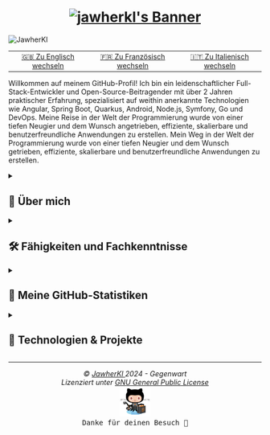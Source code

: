 <h1 align="center">
  <a href="https://git.io/typing-svg">
    <img src="https://readme-typing-svg.demolab.com?font=Fira+Code&weight=700&size=25&duration=2000&pause=1000&color=0785fb&vCenter=true&random=false&width=500&height=30&lines=Hallo+zusammen%2C+ich+bin+Jawher+%F0%9F%91%8B%F0%9F%8F%BB;Ich+bin+Softwareingenieur+%F0%9F%91%A8%E2%80%8D%F0%9F%92%BB;Open-Source-Mitwirkender+%F0%9F%9A%A9" alt="jawherkl's Banner" />
  </a>
</h1>

<p align="left"> 
<img src="https://komarev.com/ghpvc/?username=JawherKl&label=Profile%20views&color=084777&style=flat" alt="JawherKl" /> 
</p>

<table>
    <tr>
    <td align="center">
      <a href="README.md">🇬🇧 Zu Englisch wechseln</a>
    </td>
    <td align="center">
      <a href="README_fr.md">🇫🇷 Zu Französisch wechseln</a>
    </td>
    <td align="center">
      <a href="README_it.md">🇮🇹 Zu Italienisch wechseln</a>
    </td>
  </tr>
</table>

Willkommen auf meinem GitHub-Profil! 
Ich bin ein leidenschaftlicher Full-Stack-Entwickler und Open-Source-Beitragender mit über 2 Jahren praktischer Erfahrung, spezialisiert auf weithin anerkannte Technologien wie Angular, Spring Boot, Quarkus, Android, Node.js, Symfony, Go und DevOps. Meine Reise in der Welt der Programmierung wurde von einer tiefen Neugier und dem Wunsch angetrieben, effiziente, skalierbare und benutzerfreundliche Anwendungen zu erstellen. 
Mein Weg in der Welt der Programmierung wurde von einer tiefen Neugier und dem Wunsch getrieben, effiziente, skalierbare und benutzerfreundliche Anwendungen zu erstellen.

<details close> 
  <summary><h2>🌟 Über mich</h2></summary> 

  - 💻 Ich spezialisiere mich auf JS, PHP und Java, aber ich erkunde auch gerne andere Technologien und Sprachen. 
  - 🚀 Ich bin immer begierig darauf, neue Dinge zu lernen und neue Herausforderungen anzunehmen. 
  - 🎓 Ich glaube an die Kraft des Wissensaustauschs und von Open Source. 
</details>

<details close> 
  <summary><h2>🛠️ Fähigkeiten und Fachkenntnisse</h2></summary>

  - **Backend:** Node.js, Express.js, NestJS, Go, Symfony. 
  - **Frontend:** Angular, HTML, SCSS, CSS, Bootstrap. 
  - **Programmiersprachen:** JavaScript, TypeScript, Php, Python, Go, C++. 
  - **Datenbanken:** PostgreSQL, MySQL, MongoDB, Firebase, SQLite. 
  - **Werkzeuge:** Git, Docker, K8s, Jenkins, Lens, Kafka, Redis, Argocd, Portainer, ELK-Stack, Grafana, Graylog, Prometheus. 
  - **Sprachen:** Englisch, Französisch, Deutsch, Italienisch und Arabisch.

  <img src="assets/devTools.png" alt="devTools"/> 
  <br><br> 
  💡 Ich gedeihe bei Herausforderungen und lerne gerne neue Technologien, um komplexe Probleme zu lösen. Ich gedeihe bei Herausforderungen und lerne gerne neue Technologien, um komplexe Probleme zu lösen. Ich bin immer bestrebt, an spannenden Projekten mitzuarbeiten und zur Tech-Community beizutragen.
</details> 

<details close>
  <summary><h2>🔭 Meine GitHub-Statistiken</h2></summary>
  <p align="center">
    <img src="https://github-readme-stats.vercel.app/api/top-langs/?username=JawherKl&layout=compact&theme=algolia&langs_count=20" alt="JawherKl"/>&nbsp;&nbsp;&nbsp;
    <img src="https://github-readme-stats.vercel.app/api?username=JawherKl&show_icons=true&locale=en&show=prs_merged,prs_merged_percentage&theme=algolia" alt="JawherKl"/>
    <br><br>
    <img src="https://github-profile-trophy.vercel.app/?username=JawherKl&theme=algolia&column=5&margin-w=15&margin-h=15" alt="JawherKl"/>
    <br><br>
    <img src="https://github-readme-streak-stats-git-main-davids-projects-ad77adcc.vercel.app/?user=JawherKl&theme=algolia&card_width=800" alt="JawherKl"/>
    <br><br>
    <img src="./profile-3d-contrib/profile-3d-contrib.svg" alt="JawherKl"/>
    <br><br>
    <img src="https://github-readme-activity-graph.vercel.app/graph/?username=JawherKl&bg_color=RRGGBBAA&title_color=00aeff&color=00aeff&line=00aeff&point=2ddc97&hide_border=true&custom_title=Contribution%E2%A0%80Graph" alt="JawherKl"/>
    <a href="https://app.daily.dev/jawher62"><img src="https://api.daily.dev/devcards/v2/Tflf66qLrhQ3HGtLrchsW.png?type=wide&r=5q2" width="652" alt="jawher's Dev Card"/></a>
      <p align="center">📫 Lass uns verbinden und gemeinsam etwas Großartiges schaffen! Lass uns verbinden und gemeinsam etwas Großartiges schaffen! Lass uns verbinden und gemeinsam etwas Großartiges aufbauen! 
  </p> 
</details>

<details close> 
  <summary><h2>🚀 Technologien & Projekte</h2></summary> 
    Ich spezialisiere mich auf den Bau skalierbarer Anwendungen, Backend-Dienste und DevOps-Lösungen unter Verwendung einer Vielzahl moderner Technologien. 
    
  #### **💻 Backend-Entwicklung (70%):** 
  - **Node.js, Express.js und NestJS** – Erstellung effizienter und skalierbarer RESTful- und GraphQL-APIs. 
    - **Go (Golang)** – Hochleistungsfähige Backend-Dienste erstellen. 
    - **Symfony** – Entwicklung robuster Webanwendungen mit PHP. 
    
  #### **☁️ DevOps & Cloud (15%):** 
  - **Kubernetes, Docker, ArgoCD, Jenkins** – Verwaltung von CI/CD-Pipelines und containerisierten Anwendungen. 
    - **Kafka, Redis, ELK-Stack, Prometheus, Grafana** – Gewährleistung von Beobachtbarkeit und hoher Verfügbarkeit. 
    
  #### **🤖 KI & große Sprachmodelle (LLM) (10%):** 
  - Experimentieren mit **LLMs** für KI-gesteuerte Anwendungen. 
    - Implementierung von **ML- und KI-basierten Lösungen** mit Python und Cloud-Diensten. 

  #### **🎨 Frontend-Entwicklung (5%):** 
  - **Angular** – Erstellen dynamischer und interaktiver Webanwendungen. 
    
  💡 **Durchstöbere meine Repositories**, um Projekte zu sehen, die diese Technologien nutzen!
</details>

***

<p align="center"> 
  <i>&copy; <a href="https://github.com/JawherKl/"> JawherKl </a> 2024 - Gegenwart</i><br>
  <i> Lizenziert unter <a href="https://github.com/JawherKl/JawherKl/tree/master/LICENSE"> GNU General Public License</a></i><br>
  <a href="https://octodex.github.com/swagtocat/"> <img src="assets/swagtocat.png" width="60" height="60" /></a><br> 
    <kbd>Danke für deinen Besuch 🙂</kbd>
</p>
